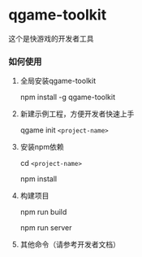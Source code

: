 # qgame-toolkit

这个是快游戏的开发者工具

### 如何使用

1. 全局安装qgame-toolkit

   npm install -g qgame-toolkit

2. 新建示例工程，方便开发者快速上手

   qgame init  `<project-name>`

3. 安装npm依赖

   cd `<project-name>`

   npm install

4. 构建项目

   npm run build

   npm run server

5. 其他命令（请参考开发者文档）
